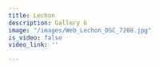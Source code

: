 ```yaml
---
title: Lechon
description: Gallery 6
image: "/images/Web_Lechon_DSC_7208.jpg"
is_video: false
video_link: ''

---
```

